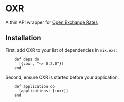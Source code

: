 # OXR

A thin API wrapper for [Open Exchange Rates](https://openexchangerates.org)

## Installation
  First, add OXR to your list of dependencies in `mix.exs`:

        def deps do
          [{:oxr, "~> 0.2.0"}]
        end

  Second, ensure OXR is started before your application:

        def application do
          [applications: [:oxr]]
        end
